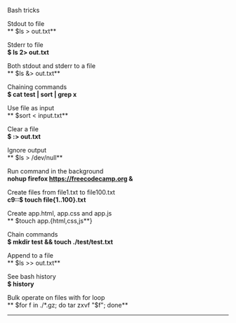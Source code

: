 Bash tricks  
  
Stdout to file  
** $ls > out.txt**  
  
Stderr to file   
**$ ls 2> out.txt**  
  
Both stdout and stderr to a file  
** $ls &> out.txt**  
  
Chaining commands  
**$ cat test | sort | grep x**  
  
Use file as input  
** $sort < input.txt**  
  
Clear a file  
**$ :> out.txt**  
  
Ignore output  
** $ls > /dev/null**  
  
Run command in the background   
**nohup firefox https://freecodecamp.org &**  
  
Create files from file1.txt to file100.txt  
**c9::$ touch file{1..100}.txt**  
  
Create app.html, app.css and app.js  
** $touch app.{html,css,js**}  
  
Chain commands  
**$ mkdir test && touch ./test/test.txt**  
  
Append to a file  
** $ls >> out.txt**  
  
See bash history  
**$ history**  
  
Bulk operate on files with for loop  
** $for f in ./*.gz; do tar zxvf "$f"; done**


---
